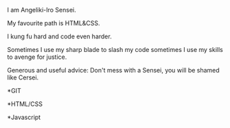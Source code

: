 I am Angeliki-Iro Sensei.

My favourite path is HTML&CSS.

I kung fu hard and code even harder.

Sometimes I use my sharp blade to slash my code sometimes I use my skills to avenge for justice.

Generous and useful advice: Don't mess with a Sensei, you will be shamed like Cersei.

*GIT

*HTML/CSS

*Javascript

